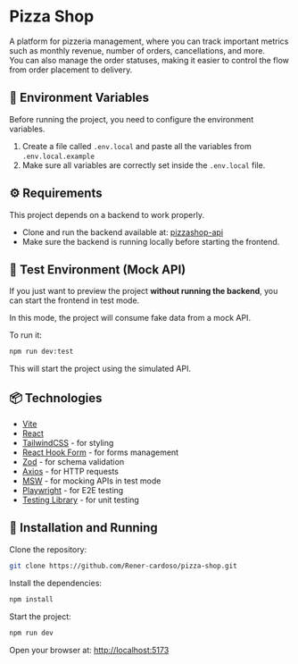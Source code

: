 # Pizza Shop

A platform for pizzeria management, where you can track important metrics such as monthly revenue, number of orders, cancellations, and more.  
You can also manage the order statuses, making it easier to control the flow from order placement to delivery.

## 🔑 Environment Variables

Before running the project, you need to configure the environment variables.

1. Create a file called `.env.local` and paste all the variables from `.env.local.example`
2. Make sure all variables are correctly set inside the `.env.local` file.

## ⚙️ Requirements

This project depends on a backend to work properly.

- Clone and run the backend available at: [pizzashop-api](https://github.com/rocketseat-education/pizzashop-api)
- Make sure the backend is running locally before starting the frontend.

## 🧪 Test Environment (Mock API)

If you just want to preview the project **without running the backend**, you can start the frontend in test mode.

In this mode, the project will consume fake data from a mock API.

To run it:

```bash
npm run dev:test
```

This will start the project using the simulated API.

## 📦 Technologies

- [Vite](https://vitejs.dev/)
- [React](https://react.dev/)
- [TailwindCSS](https://tailwindcss.com/) - for styling
- [React Hook Form](https://react-hook-form.com/) - for forms management
- [Zod](https://zod.dev/) - for schema validation
- [Axios](https://axios-http.com/) - for HTTP requests
- [MSW](https://mswjs.io/) - for mocking APIs in test mode
- [Playwright](https://testing-library.com/) - for E2E testing
- [Testing Library](https://testing-library.com/) - for unit testing

## 🚀 Installation and Running

Clone the repository:

```bash
git clone https://github.com/Rener-cardoso/pizza-shop.git
```

Install the dependencies:

```bash
npm install
```

Start the project:

```bash
npm run dev
```

Open your browser at: [http://localhost:5173](http://localhost:5173)